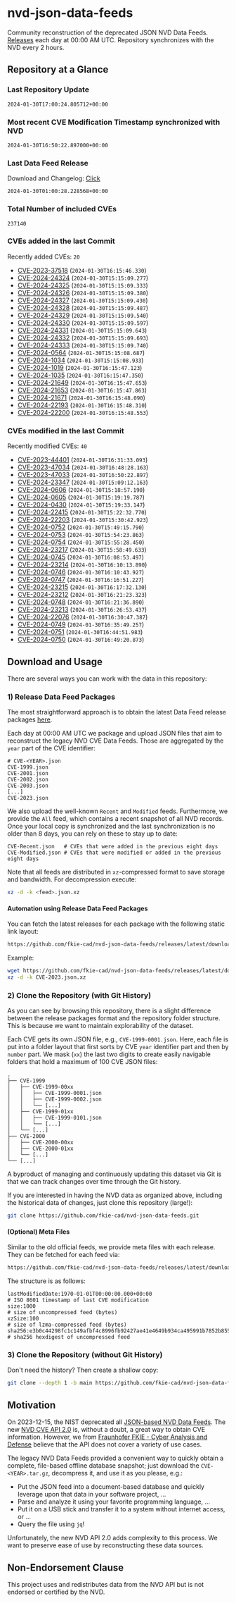 # nvd-json-data-feeds

Community reconstruction of the deprecated JSON NVD Data Feeds. 
[Releases](https://github.com/fkie-cad/nvd-json-data-feeds/releases/latest) each day at 00:00 AM UTC.
Repository synchronizes with the NVD every 2 hours.

## Repository at a Glance

### Last Repository Update

```plain
2024-01-30T17:00:24.805712+00:00
```

### Most recent CVE Modification Timestamp synchronized with NVD

```plain
2024-01-30T16:50:22.897000+00:00
```

### Last Data Feed Release

Download and Changelog: [Click](https://github.com/fkie-cad/nvd-json-data-feeds/releases/latest)

```plain
2024-01-30T01:00:28.228568+00:00
```

### Total Number of included CVEs

```plain
237140
```

### CVEs added in the last Commit

Recently added CVEs: `20`

* [CVE-2023-37518](CVE-2023/CVE-2023-375xx/CVE-2023-37518.json) (`2024-01-30T16:15:46.330`)
* [CVE-2024-24324](CVE-2024/CVE-2024-243xx/CVE-2024-24324.json) (`2024-01-30T15:15:09.277`)
* [CVE-2024-24325](CVE-2024/CVE-2024-243xx/CVE-2024-24325.json) (`2024-01-30T15:15:09.333`)
* [CVE-2024-24326](CVE-2024/CVE-2024-243xx/CVE-2024-24326.json) (`2024-01-30T15:15:09.380`)
* [CVE-2024-24327](CVE-2024/CVE-2024-243xx/CVE-2024-24327.json) (`2024-01-30T15:15:09.430`)
* [CVE-2024-24328](CVE-2024/CVE-2024-243xx/CVE-2024-24328.json) (`2024-01-30T15:15:09.487`)
* [CVE-2024-24329](CVE-2024/CVE-2024-243xx/CVE-2024-24329.json) (`2024-01-30T15:15:09.540`)
* [CVE-2024-24330](CVE-2024/CVE-2024-243xx/CVE-2024-24330.json) (`2024-01-30T15:15:09.597`)
* [CVE-2024-24331](CVE-2024/CVE-2024-243xx/CVE-2024-24331.json) (`2024-01-30T15:15:09.643`)
* [CVE-2024-24332](CVE-2024/CVE-2024-243xx/CVE-2024-24332.json) (`2024-01-30T15:15:09.693`)
* [CVE-2024-24333](CVE-2024/CVE-2024-243xx/CVE-2024-24333.json) (`2024-01-30T15:15:09.740`)
* [CVE-2024-0564](CVE-2024/CVE-2024-05xx/CVE-2024-0564.json) (`2024-01-30T15:15:08.687`)
* [CVE-2024-1034](CVE-2024/CVE-2024-10xx/CVE-2024-1034.json) (`2024-01-30T15:15:08.933`)
* [CVE-2024-1019](CVE-2024/CVE-2024-10xx/CVE-2024-1019.json) (`2024-01-30T16:15:47.123`)
* [CVE-2024-1035](CVE-2024/CVE-2024-10xx/CVE-2024-1035.json) (`2024-01-30T16:15:47.350`)
* [CVE-2024-21649](CVE-2024/CVE-2024-216xx/CVE-2024-21649.json) (`2024-01-30T16:15:47.653`)
* [CVE-2024-21653](CVE-2024/CVE-2024-216xx/CVE-2024-21653.json) (`2024-01-30T16:15:47.863`)
* [CVE-2024-21671](CVE-2024/CVE-2024-216xx/CVE-2024-21671.json) (`2024-01-30T16:15:48.090`)
* [CVE-2024-22193](CVE-2024/CVE-2024-221xx/CVE-2024-22193.json) (`2024-01-30T16:15:48.310`)
* [CVE-2024-22200](CVE-2024/CVE-2024-222xx/CVE-2024-22200.json) (`2024-01-30T16:15:48.553`)


### CVEs modified in the last Commit

Recently modified CVEs: `40`

* [CVE-2023-44401](CVE-2023/CVE-2023-444xx/CVE-2023-44401.json) (`2024-01-30T16:31:33.093`)
* [CVE-2023-47034](CVE-2023/CVE-2023-470xx/CVE-2023-47034.json) (`2024-01-30T16:48:28.163`)
* [CVE-2023-47033](CVE-2023/CVE-2023-470xx/CVE-2023-47033.json) (`2024-01-30T16:50:22.897`)
* [CVE-2024-23347](CVE-2024/CVE-2024-233xx/CVE-2024-23347.json) (`2024-01-30T15:09:12.163`)
* [CVE-2024-0606](CVE-2024/CVE-2024-06xx/CVE-2024-0606.json) (`2024-01-30T15:18:57.190`)
* [CVE-2024-0605](CVE-2024/CVE-2024-06xx/CVE-2024-0605.json) (`2024-01-30T15:19:19.787`)
* [CVE-2024-0430](CVE-2024/CVE-2024-04xx/CVE-2024-0430.json) (`2024-01-30T15:19:33.147`)
* [CVE-2024-22415](CVE-2024/CVE-2024-224xx/CVE-2024-22415.json) (`2024-01-30T15:22:32.770`)
* [CVE-2024-22203](CVE-2024/CVE-2024-222xx/CVE-2024-22203.json) (`2024-01-30T15:30:42.923`)
* [CVE-2024-0752](CVE-2024/CVE-2024-07xx/CVE-2024-0752.json) (`2024-01-30T15:49:15.790`)
* [CVE-2024-0753](CVE-2024/CVE-2024-07xx/CVE-2024-0753.json) (`2024-01-30T15:54:23.863`)
* [CVE-2024-0754](CVE-2024/CVE-2024-07xx/CVE-2024-0754.json) (`2024-01-30T15:55:28.450`)
* [CVE-2024-23217](CVE-2024/CVE-2024-232xx/CVE-2024-23217.json) (`2024-01-30T15:58:49.633`)
* [CVE-2024-0745](CVE-2024/CVE-2024-07xx/CVE-2024-0745.json) (`2024-01-30T16:08:53.497`)
* [CVE-2024-23214](CVE-2024/CVE-2024-232xx/CVE-2024-23214.json) (`2024-01-30T16:10:13.890`)
* [CVE-2024-0746](CVE-2024/CVE-2024-07xx/CVE-2024-0746.json) (`2024-01-30T16:10:43.927`)
* [CVE-2024-0747](CVE-2024/CVE-2024-07xx/CVE-2024-0747.json) (`2024-01-30T16:16:51.227`)
* [CVE-2024-23215](CVE-2024/CVE-2024-232xx/CVE-2024-23215.json) (`2024-01-30T16:17:32.130`)
* [CVE-2024-23212](CVE-2024/CVE-2024-232xx/CVE-2024-23212.json) (`2024-01-30T16:21:23.323`)
* [CVE-2024-0748](CVE-2024/CVE-2024-07xx/CVE-2024-0748.json) (`2024-01-30T16:21:36.890`)
* [CVE-2024-23213](CVE-2024/CVE-2024-232xx/CVE-2024-23213.json) (`2024-01-30T16:26:53.437`)
* [CVE-2024-22076](CVE-2024/CVE-2024-220xx/CVE-2024-22076.json) (`2024-01-30T16:30:47.387`)
* [CVE-2024-0749](CVE-2024/CVE-2024-07xx/CVE-2024-0749.json) (`2024-01-30T16:35:49.257`)
* [CVE-2024-0751](CVE-2024/CVE-2024-07xx/CVE-2024-0751.json) (`2024-01-30T16:44:51.983`)
* [CVE-2024-0750](CVE-2024/CVE-2024-07xx/CVE-2024-0750.json) (`2024-01-30T16:49:20.873`)


## Download and Usage

There are several ways you can work with the data in this repository:

### 1) Release Data Feed Packages

The most straightforward approach is to obtain the latest Data Feed release packages [here](https://github.com/fkie-cad/nvd-json-data-feeds/releases/latest).

Each day at 00:00 AM UTC we package and upload JSON files that aim to reconstruct the legacy NVD CVE Data Feeds.
Those are aggregated by the `year` part of the CVE identifier:

```
# CVE-<YEAR>.json
CVE-1999.json
CVE-2001.json
CVE-2002.json
CVE-2003.json
[...]
CVE-2023.json
```

We also upload the well-known `Recent` and `Modified` feeds.
Furthermore, we provide the `All` feed, which contains a recent snapshot of all NVD records.
Once your local copy is synchronized and the last synchronization is no older than 8 days, you can rely on these to stay up to date:

```plain
CVE-Recent.json   # CVEs that were added in the previous eight days
CVE-Modified.json # CVEs that were modified or added in the previous eight days
```

Note that all feeds are distributed in `xz`-compressed format to save storage and bandwidth.
For decompression execute:

```sh
xz -d -k <feed>.json.xz
```


#### Automation using Release Data Feed Packages

You can fetch the latest releases for each package with the following static link layout:

```sh
https://github.com/fkie-cad/nvd-json-data-feeds/releases/latest/download/CVE-<YEAR>.json.xz
```

Example:

```sh
wget https://github.com/fkie-cad/nvd-json-data-feeds/releases/latest/download/CVE-2023.json.xz
xz -d -k CVE-2023.json.xz
```



### 2) Clone the Repository (with Git History)

As you can see by browsing this repository, there is a slight difference between the release packages format and the repository folder structure.
This is because we want to maintain explorability of the dataset.

Each CVE gets its own JSON file, e.g., `CVE-1999-0001.json`.
Here, each file is put into a folder layout that first sorts by CVE `year` identifier part and then by `number` part.
We mask (`xx`) the last two digits to create easily navigable folders that hold a maximum of 100 CVE JSON files:

```plain
.
├── CVE-1999
│   ├── CVE-1999-00xx
│   │   ├── CVE-1999-0001.json
│   │   ├── CVE-1999-0002.json
│   │   └── [...]
│   ├── CVE-1999-01xx
│   │   ├── CVE-1999-0101.json
│   │   └── [...]
│   └── [...]
├── CVE-2000
│   ├── CVE-2000-00xx
│   ├── CVE-2000-01xx
│   └── [...]
└── [...]
```

A byproduct of managing and continuously updating this dataset via Git is that we can track changes over time through the Git history.

If you are interested in having the NVD data as organized above, including the historical data of changes, just clone this repository (large!):

```sh
git clone https://github.com/fkie-cad/nvd-json-data-feeds.git
```

#### (Optional) Meta Files

Similar to the old official feeds, we provide meta files with each release. They can be fetched for each feed via:

```sh
https://github.com/fkie-cad/nvd-json-data-feeds/releases/latest/download/CVE-<YEAR>.meta
```

The structure is as follows:

```plain
lastModifiedDate:1970-01-01T00:00:00.000+00:00                          # ISO 8601 timestamp of last CVE modification
size:1000                                                               # size of uncompressed feed (bytes)
xzSize:100                                                              # size of lzma-compressed feed (bytes)
sha256:e3b0c44298fc1c149afbf4c8996fb92427ae41e4649b934ca495991b7852b855 # sha256 hexdigest of uncompressed feed
```


### 3) Clone the Repository (without Git History)

Don't need the history? Then create a shallow copy:

```sh
git clone --depth 1 -b main https://github.com/fkie-cad/nvd-json-data-feeds.git
```

## Motivation

On 2023-12-15, the NIST deprecated all [JSON-based NVD Data Feeds](https://nvd.nist.gov/vuln/data-feeds#divRetirementBanner-1).
The new [NVD CVE API 2.0](https://nvd.nist.gov/developers/vulnerabilities) is, without a doubt, a great way to obtain CVE information.
However, we from [Fraunhofer FKIE - Cyber Analysis and Defense](https://www.fkie.fraunhofer.de/en/departments/cad.html) believe that the API does not cover a variety of use cases.

The legacy NVD Data Feeds provided a convenient way to quickly obtain a complete, file-based offline database snapshot; just download the `CVE-<YEAR>.tar.gz`, decompress it, and use it as you please, e.g.:

* Put the JSON feed into a document-based database and quickly leverage upon that data in your software project, ...
* Parse and analyze it using your favorite programming language, ...
* Put it on a USB stick and transfer it to a system without internet access, or ...
* Query the file using `jq`!

Unfortunately, the new NVD API 2.0 adds complexity to this process.
We want to preserve ease of use by reconstructing these data sources.

## Non-Endorsement Clause

This project uses and redistributes data from the NVD API but is not endorsed or certified by the NVD.